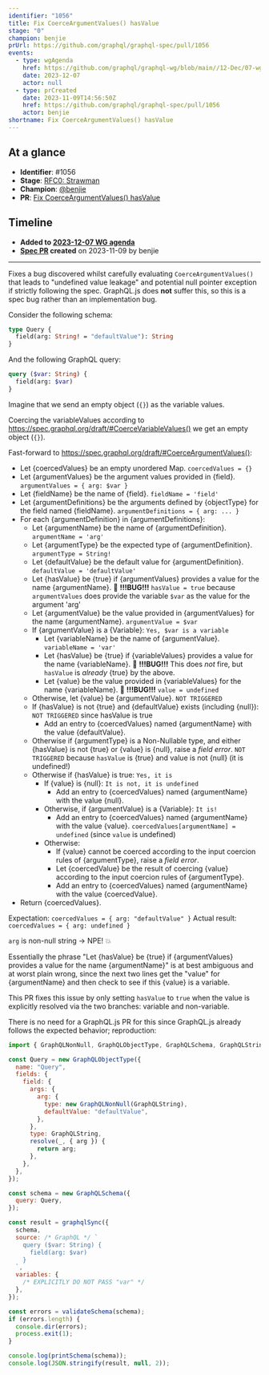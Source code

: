 ```yaml
---
identifier: "1056"
title: Fix CoerceArgumentValues() hasValue
stage: "0"
champion: benjie
prUrl: https://github.com/graphql/graphql-spec/pull/1056
events:
  - type: wgAgenda
    href: https://github.com/graphql/graphql-wg/blob/main//12-Dec/07-wg-primary.md
    date: 2023-12-07
    actor: null
  - type: prCreated
    date: 2023-11-09T14:56:50Z
    href: https://github.com/graphql/graphql-spec/pull/1056
    actor: benjie
shortname: Fix CoerceArgumentValues() hasValue
---
```


## At a glance

- **Identifier**: #1056
- **Stage**: [RFC0: Strawman](https://github.com/graphql/graphql-spec/blob/main/CONTRIBUTING.md#stage-0-strawman)
- **Champion**: [@benjie](https://github.com/benjie)
- **PR**: [Fix CoerceArgumentValues() hasValue](https://github.com/graphql/graphql-spec/pull/1056)

<!-- BEGIN_CUSTOM_TEXT -->



<!-- END_CUSTOM_TEXT -->

## Timeline

- **Added to [2023-12-07 WG agenda](https://github.com/graphql/graphql-wg/blob/main//12-Dec/07-wg-primary.md)**
- **[Spec PR](https://github.com/graphql/graphql-spec/pull/1056) created** on 2023-11-09 by benjie

<!-- VERBATIM -->

---

Fixes a bug discovered whilst carefully evaluating `CoerceArgumentValues()` that leads to "undefined value leakage" and potential null pointer exception if strictly following the spec. GraphQL.js does **not** suffer this, so this is a spec bug rather than an implementation bug.

Consider the following schema:

```graphql
type Query {
  field(arg: String! = "defaultValue"): String
}
```

And the following GraphQL query:

```graphql
query ($var: String) {
  field(arg: $var)
}
```

Imagine that we send an empty object (`{}`) as the variable values.

Coercing the variableValues according to https://spec.graphql.org/draft/#CoerceVariableValues() we get an empty object (`{}`).

Fast-forward to https://spec.graphql.org/draft/#CoerceArgumentValues():

- Let \{coercedValues} be an empty unordered Map. `coercedValues = {}`
- Let \{argumentValues} be the argument values provided in \{field}. `argumentValues = { arg: $var }`
- Let \{fieldName} be the name of \{field}. `fieldName = 'field'`
- Let \{argumentDefinitions} be the arguments defined by \{objectType} for the
  field named \{fieldName}. `argumentDefinitions = { arg: ... }`
- For each \{argumentDefinition} in \{argumentDefinitions}:
  - Let \{argumentName} be the name of \{argumentDefinition}. `argumentName = 'arg'`
  - Let \{argumentType} be the expected type of \{argumentDefinition}. `argumentType = String!`
  - Let \{defaultValue} be the default value for \{argumentDefinition}. `defaultValue = 'defaultValue'`
  - Let \{hasValue} be \{true} if \{argumentValues} provides a value for the name
    \{argumentName}. :bug: **!!!BUG!!!** `hasValue = true` because `argumentValues` does provide the variable `$var` as the value for the argument 'arg'
  - Let \{argumentValue} be the value provided in \{argumentValues} for the name
    \{argumentName}. `argumentValue = $var`
  - If \{argumentValue} is a \{Variable}: `Yes, $var is a variable`
    - Let \{variableName} be the name of \{argumentValue}. `variableName = 'var'`
    - Let \{hasValue} be \{true} if \{variableValues} provides a value for the name
      \{variableName}. :bug: **!!!BUG!!!** This does _not_ fire, but `hasValue` is _already_ \{true} by the above.
    - Let \{value} be the value provided in \{variableValues} for the name
      \{variableName}. :bug: **!!!BUG!!!** `value = undefined`
  - Otherwise, let​ \{value} be \{argumentValue}. `NOT TRIGGERED`
  - If \{hasValue} is not \{true} and \{defaultValue} exists (including \{null}):  `NOT TRIGGERED` since hasValue is true
    - Add an entry to \{coercedValues} named \{argumentName} with the value
      \{defaultValue}.
  - Otherwise if \{argumentType} is a Non-Nullable type, and either \{hasValue} is
    not \{true} or \{value} is \{null}, raise a _field error_.  `NOT TRIGGERED` because `hasValue` is \{true} and value is not \{null} (it is undefined!)
  - Otherwise if \{hasValue} is true: `Yes, it is`
    - If \{value} is \{null}: `It is not, it is undefined`
      - Add an entry to \{coercedValues} named \{argumentName} with the value
        \{null}.
    - Otherwise, if \{argumentValue} is a \{Variable}: `It is!`
      - Add an entry to \{coercedValues} named \{argumentName} with the value
        \{value}. `coercedValues[argumentName] = undefined` (since `value` is undefined)
    - Otherwise:
      - If \{value} cannot be coerced according to the input coercion rules of
        \{argumentType}, raise a _field error_.
      - Let \{coercedValue} be the result of coercing \{value} according to the
        input coercion rules of \{argumentType}.
      - Add an entry to \{coercedValues} named \{argumentName} with the value
        \{coercedValue}.
- Return \{coercedValues}.

Expectation: `coercedValues = { arg: "defaultValue" }`
Actual result: `coercedValues = { arg: undefined }`

`arg` is non-null string -> NPE! :boom: 

Essentially the phrase "Let \{hasValue} be \{true} if \{argumentValues} provides a value for the name \{argumentName}" is at best ambiguous and at worst plain wrong, since the next two lines get the "value" for \{argumentName} and then check to see if this \{value} is a variable.

This PR fixes this issue by only setting `hasValue` to `true` when the value is explicitly resolved via the two branches: variable and non-variable.

There is no need for a GraphQL.js PR for this since GraphQL.js already follows the expected behavior; reproduction:

```js
import { GraphQLNonNull, GraphQLObjectType, GraphQLSchema, GraphQLString, graphqlSync, printSchema, validateSchema } from "graphql";

const Query = new GraphQLObjectType({
  name: "Query",
  fields: {
    field: {
      args: {
        arg: {
          type: new GraphQLNonNull(GraphQLString),
          defaultValue: "defaultValue",
        },
      },
      type: GraphQLString,
      resolve(_, { arg }) {
        return arg;
      },
    },
  },
});

const schema = new GraphQLSchema({
  query: Query,
});

const result = graphqlSync({
  schema,
  source: /* GraphQL */ `
    query ($var: String) {
      field(arg: $var)
    }
  `,
  variables: {
    /* EXPLICITLY DO NOT PASS "var" */
  },
});

const errors = validateSchema(schema);
if (errors.length) {
  console.dir(errors);
  process.exit(1);
}

console.log(printSchema(schema));
console.log(JSON.stringify(result, null, 2));
```
